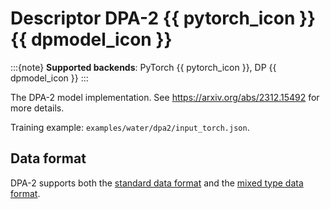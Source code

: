 # Descriptor DPA-2 {{ pytorch_icon }} {{ dpmodel_icon }}

:::{note}
**Supported backends**: PyTorch {{ pytorch_icon }}, DP {{ dpmodel_icon }}
:::

The DPA-2 model implementation. See https://arxiv.org/abs/2312.15492 for more details.

Training example: `examples/water/dpa2/input_torch.json`.

## Data format

DPA-2 supports both the [standard data format](../data/system.md) and the [mixed type data format](../data/system.md#mixed-type).
